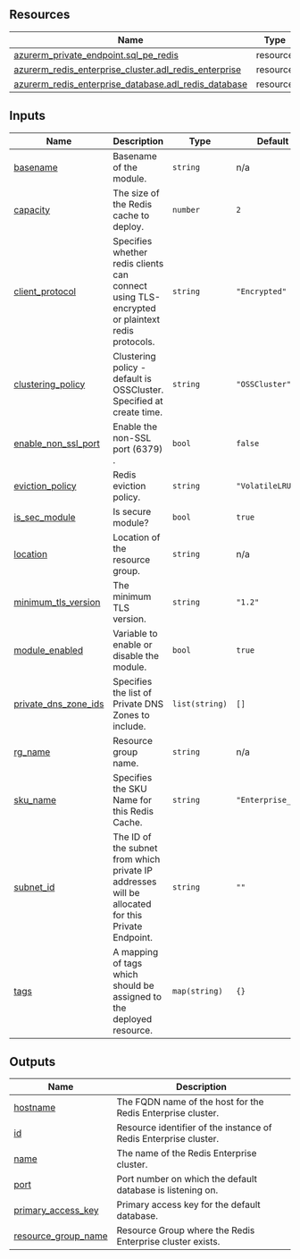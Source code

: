 <!-- BEGIN_TF_DOCS -->
## Resources

| Name | Type |
|------|------|
| [azurerm_private_endpoint.sql_pe_redis](https://registry.terraform.io/providers/hashicorp/azurerm/latest/docs/resources/private_endpoint) | resource |
| [azurerm_redis_enterprise_cluster.adl_redis_enterprise](https://registry.terraform.io/providers/hashicorp/azurerm/latest/docs/resources/redis_enterprise_cluster) | resource |
| [azurerm_redis_enterprise_database.adl_redis_database](https://registry.terraform.io/providers/hashicorp/azurerm/latest/docs/resources/redis_enterprise_database) | resource |

## Inputs

| Name | Description | Type | Default | Required |
|------|-------------|------|---------|:--------:|
| <a name="input_basename"></a> [basename](#input\_basename) | Basename of the module. | `string` | n/a | yes |
| <a name="input_capacity"></a> [capacity](#input\_capacity) | The size of the Redis cache to deploy. | `number` | `2` | no |
| <a name="input_client_protocol"></a> [client\_protocol](#input\_client\_protocol) | Specifies whether redis clients can connect using TLS-encrypted or plaintext redis protocols. | `string` | `"Encrypted"` | no |
| <a name="input_clustering_policy"></a> [clustering\_policy](#input\_clustering\_policy) | Clustering policy - default is OSSCluster. Specified at create time. | `string` | `"OSSCluster"` | no |
| <a name="input_enable_non_ssl_port"></a> [enable\_non\_ssl\_port](#input\_enable\_non\_ssl\_port) | Enable the non-SSL port (6379) . | `bool` | `false` | no |
| <a name="input_eviction_policy"></a> [eviction\_policy](#input\_eviction\_policy) | Redis eviction policy. | `string` | `"VolatileLRU"` | no |
| <a name="input_is_sec_module"></a> [is\_sec\_module](#input\_is\_sec\_module) | Is secure module? | `bool` | `true` | no |
| <a name="input_location"></a> [location](#input\_location) | Location of the resource group. | `string` | n/a | yes |
| <a name="input_minimum_tls_version"></a> [minimum\_tls\_version](#input\_minimum\_tls\_version) | The minimum TLS version. | `string` | `"1.2"` | no |
| <a name="input_module_enabled"></a> [module\_enabled](#input\_module\_enabled) | Variable to enable or disable the module. | `bool` | `true` | no |
| <a name="input_private_dns_zone_ids"></a> [private\_dns\_zone\_ids](#input\_private\_dns\_zone\_ids) | Specifies the list of Private DNS Zones to include. | `list(string)` | `[]` | no |
| <a name="input_rg_name"></a> [rg\_name](#input\_rg\_name) | Resource group name. | `string` | n/a | yes |
| <a name="input_sku_name"></a> [sku\_name](#input\_sku\_name) | Specifies the SKU Name for this Redis Cache. | `string` | `"Enterprise_E10"` | no |
| <a name="input_subnet_id"></a> [subnet\_id](#input\_subnet\_id) | The ID of the subnet from which private IP addresses will be allocated for this Private Endpoint. | `string` | `""` | no |
| <a name="input_tags"></a> [tags](#input\_tags) | A mapping of tags which should be assigned to the deployed resource. | `map(string)` | `{}` | no |

## Outputs

| Name | Description |
|------|-------------|
| <a name="output_hostname"></a> [hostname](#output\_hostname) | The FQDN name of the host for the Redis Enterprise cluster. |
| <a name="output_id"></a> [id](#output\_id) | Resource identifier of the instance of Redis Enterprise cluster. |
| <a name="output_name"></a> [name](#output\_name) | The name of the Redis Enterprise cluster. |
| <a name="output_port"></a> [port](#output\_port) | Port number on which the default database is listening on. |
| <a name="output_primary_access_key"></a> [primary\_access\_key](#output\_primary\_access\_key) | Primary access key for the default database. |
| <a name="output_resource_group_name"></a> [resource\_group\_name](#output\_resource\_group\_name) | Resource Group where the Redis Enterprise cluster exists. |
<!-- END_TF_DOCS -->